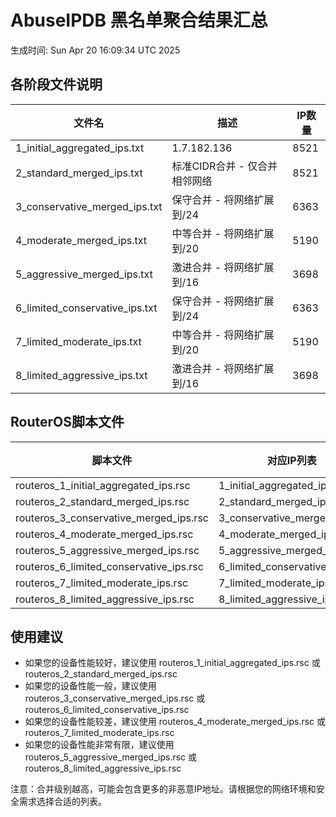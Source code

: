 # AbuseIPDB 黑名单聚合结果汇总
生成时间: Sun Apr 20 16:09:34 UTC 2025

## 各阶段文件说明

| 文件名 | 描述 | IP数量 |
|--------|------|--------|
| 1_initial_aggregated_ips.txt | 1.7.182.136 | 8521 |
| 2_standard_merged_ips.txt | 标准CIDR合并 - 仅合并相邻网络 | 8521 |
| 3_conservative_merged_ips.txt | 保守合并 - 将网络扩展到/24 | 6363 |
| 4_moderate_merged_ips.txt | 中等合并 - 将网络扩展到/20 | 5190 |
| 5_aggressive_merged_ips.txt | 激进合并 - 将网络扩展到/16 | 3698 |
| 6_limited_conservative_ips.txt | 保守合并 - 将网络扩展到/24 | 6363 |
| 7_limited_moderate_ips.txt | 中等合并 - 将网络扩展到/20 | 5190 |
| 8_limited_aggressive_ips.txt | 激进合并 - 将网络扩展到/16 | 3698 |

## RouterOS脚本文件

| 脚本文件 | 对应IP列表 | IP数量 |
|----------|------------|--------|
| routeros_1_initial_aggregated_ips.rsc | 1_initial_aggregated_ips.txt | 8521 |
| routeros_2_standard_merged_ips.rsc | 2_standard_merged_ips.txt | 8521 |
| routeros_3_conservative_merged_ips.rsc | 3_conservative_merged_ips.txt | 6363 |
| routeros_4_moderate_merged_ips.rsc | 4_moderate_merged_ips.txt | 5190 |
| routeros_5_aggressive_merged_ips.rsc | 5_aggressive_merged_ips.txt | 3698 |
| routeros_6_limited_conservative_ips.rsc | 6_limited_conservative_ips.txt | 6363 |
| routeros_7_limited_moderate_ips.rsc | 7_limited_moderate_ips.txt | 5190 |
| routeros_8_limited_aggressive_ips.rsc | 8_limited_aggressive_ips.txt | 3698 |

## 使用建议

- 如果您的设备性能较好，建议使用 routeros_1_initial_aggregated_ips.rsc 或 routeros_2_standard_merged_ips.rsc
- 如果您的设备性能一般，建议使用 routeros_3_conservative_merged_ips.rsc 或 routeros_6_limited_conservative_ips.rsc
- 如果您的设备性能较差，建议使用 routeros_4_moderate_merged_ips.rsc 或 routeros_7_limited_moderate_ips.rsc
- 如果您的设备性能非常有限，建议使用 routeros_5_aggressive_merged_ips.rsc 或 routeros_8_limited_aggressive_ips.rsc

注意：合并级别越高，可能会包含更多的非恶意IP地址。请根据您的网络环境和安全需求选择合适的列表。
